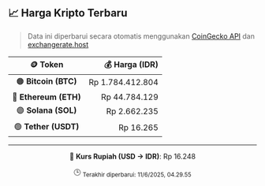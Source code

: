 

<!-- HARGA_KRIPTO -->
## 📈 Harga Kripto Terbaru

> Data ini diperbarui secara otomatis menggunakan [CoinGecko API](https://www.coingecko.com/) dan [exchangerate.host](https://exchangerate.host/)

<div align="center">

| 🪙 Token | 💰 Harga (IDR) |
|:------:|---------------:|
| 🟠 **Bitcoin (BTC)**   | Rp 1.784.412.804 |
| 🔵 **Ethereum (ETH)**  | Rp 44.784.129 |
| 🟣 **Solana (SOL)**    | Rp 2.662.235 |
| 🟢 **Tether (USDT)**   | Rp 16.265 |

---

💱 **Kurs Rupiah (USD → IDR)**: Rp 16.248

🕒 <sub>Terakhir diperbarui: 11/6/2025, 04.29.55</sub>

</div>
<!-- /HARGA_KRIPTO -->